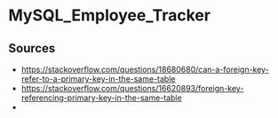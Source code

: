 # MySQL_Employee_Tracker


## Sources
- https://stackoverflow.com/questions/18680680/can-a-foreign-key-refer-to-a-primary-key-in-the-same-table
- https://stackoverflow.com/questions/16620893/foreign-key-referencing-primary-key-in-the-same-table
- 